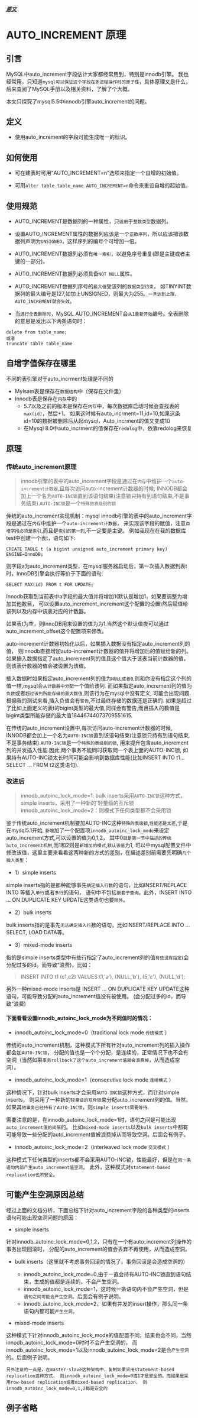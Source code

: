
##### [原文](https://www.jianshu.com/p/cca59b515e20)

# AUTO_INCREMENT 原理

## 引言
MySQL中auto_increment字段估计大家都经常用到，特别是innodb引擎。
我也经常用，只知道`mysql可以保证这个字段在多进程操作时的原子性`，具体原理又是什么，
后来查阅了MySQL手册以及相关资料，了解了个大概。

本文只探究了mysql5.5中innodb引擎auto_increment的问题。

## 定义
- 使用auto_increment的字段可能生成唯一的标识。

## 如何使用
- 可在建表时可用“AUTO_INCREMENT=n”选项来指定一个自增的初始值。

- 可用`alter table table_name AUTO_INCREMENT=n`命令来重设自增的起始值。

## 使用规范

- AUTO_INCREMENT是数据列的一种属性，只`适用`于`整数类型`数据列。

- 设置AUTO_INCREMENT属性的数据列应该是一个`正数序列`，所以应该把该数据列声明为`UNSIGNED`，这样序列的编号个可增加一倍。

- AUTO_INCREMENT数据列必须有`唯一索引`，以避免序号重复(即是主键或者主键的一部分)。

- AUTO_INCREMENT数据列必须具备`NOT NULL`属性。

- AUTO_INCREMENT数据列序号的`最大值`受该列的`数据类型约束`，
如TINYINT数据列的最大编号是127,如加上UNSIGNED，则最大为255。`一旦达到上限，AUTO_INCREMENT就会失效`。

- 当`进行全表删除时`，MySQL AUTO_INCREMENT会`从1重新开始`编号。全表删除的意思是发出以下两条语句时：
```mysql
delete from table_name;
或者
truncate table table_name
```
## 自增字值保存在哪里

不同的表引擎对于auto_incrment处理是不同的

- MyIsam表是保存在`数据结构`中（保存在文件里）
- Innodb表是保存在`内存`中的
  - 5.7以及之前的版本是保存在`内存`中，每次数据库启动时候会查找表的`max(id)`，然后+1。
  如果这时候有auto_incrment=11,id=10,如果这条id=10的数据被删除后从起mysql，Auto_incrment的值又变成10
  - 在Mysql 8.0中auto_incrment的值保存在`redolog`中，依靠redolog来恢复
 
## 原理


### 传统auto_increment原理

> innodb引擎的表中的auto_increment字段是通过在`内存`中维护一个`auto-increment计数器`,且每次访问auto-increment计数器的时候, 
INNODB都会加上一个名为`AUTO-INC锁`直到该语句结束(注意锁只持有到语句结束,不是事务结束).`AUTO-INC锁`是一个`特殊的表级别的锁`

传统的auto_increment实现机制：mysql innodb引擎的表中的auto_increment字段是通过在`内存`中维护一个`auto-increment计数器`，
来实现该字段的赋值，注意`自增字段必须是索引`,而且是`索引的第一列`,不一定要是主键。
例如我现在在我的数据库test中创建一个表t，语句如下:
```mysql
CREATE TABLE t (a bigint unsigned auto_increment primary key) ENGINE=InnoDB;
```
则字段a为auto_increment类型，在mysql服务器启动后，第一次插入数据到表t时，InnoDB引擎会执行等价于下面的语句:
```mysql
SELECT MAX(id) FROM t FOR UPDATE;
```
Innodb获取到当前表中a字段的最大值并将增加1(默认是增加1，如果要调整为增加其他数目，
可以设置auto_increment_increment这个配置的设置)然后赋值给该列以及内存中该表对应的计数器。

如果表t为空，则InnoDB用来设置的值为为1.当然这个默认值夜可以通过 auto_increment_offset这个配置项来修改。

auto-increment计数器初始化以后，如果插入数据没有指定auto_increment列的值，
则Innodb直接增加auto-increment计数器的值并将增加后的值赋给新的列。
如果插入数据指定了auto_increment列的值且这个值大于该表当前计数器的值，则该表计数器的值会被设置为该值。

插入数据时如果指定auto_increment列的值为`NULL或者0`,则和你没有指定这个列的值一样,mysql会`从计数器中分配`一个值给该列.
而如果指定auto_increment列的值为`负数`或者`超过该列所能存储的最大数值`,则该行为在mysql中没有定义,
可能会出现问题.根据我的测试来看,插入负值会有`警告`,不过最终存储的数据还是正确的.
如果是超过了比如上面定义的表t的bigint类型的最大值,同样会有警告,而且插入的数值是bigint类型所能存储的最大值18446744073709551615.

在传统的auto_increment设置中,每次访问auto-increment计数器的时候, 
INNODB都会加上一个名为`AUTO-INC锁`直到该语句结束(注意锁只持有到语句结束,不是事务结束).`AUTO-INC锁`是一个`特殊的表级别的锁`,
用来提升包含auto_increment列的并发插入性能.因此,两个事务不能同时获取同一个表上面的AUTO-INC锁,
如果持有AUTO-INC锁太长时间可能会影响到数据库性能(比如INSERT INTO t1... SELECT ... FROM t2这类语句).

### 改进后

> innodb_autoinc_lock_mode=1: bulk inserts采用`AUTO-INC锁`这种方式，simple inserts，采用了一种新的`轻量级的互斥锁
> innodb_autoinc_lock_mode=2：则模式下任何类型都不会采用锁

鉴于传统auto_increment机制要加AUTO-INC这种`特殊的表级锁`,`性能还是太差`,于是在mysql5.1开始,
`新增`加了一个配置项`innodb_autoinc_lock_mode`来设定auto_increment方式,可以设置的值为0,1,2，
其中0`就是第一节中描述的传统auto_increment机制`,而1和2则是`新增加的模式`,`默认该值`为1,
可以中mysql配置文件中修改该值，这里主要来看看这两种新的方式的差别，在描述差别前需要先明确`几个插入类型`：

- 1）simple inserts

simple inserts指的是那种能够事先`确定插入行数`的语句，比如INSERT/REPLACE INTO 等插入`单行`或者`多行`的语句，
语句中不包括`嵌套子查询`。此外，INSERT INTO ... ON DUPLICATE KEY UPDATE这类语句也要`除外`。

- 2）bulk inserts

bulk inserts指的是事先`无法确定插入行`数的语句，比如INSERT/REPLACE INTO ... SELECT, LOAD DATA等。

- 3）mixed-mode inserts

指的是simple inserts类型中有些行指定了auto_increment列的值`有些没有指定`(会分配过多的id，而导致“浪费)，比如：
> INSERT INTO t1 (c1,c2) VALUES (1,'a'), (NULL,'b'), (5,'c'), (NULL,'d');

另外一种mixed-mode inserts是 INSERT ... ON DUPLICATE KEY UPDATE这种语句，可能导致分配的auto_increment值没有被使用。
(会分配过多的id，而导致“浪费)


#### 下面看看设置innodb_autoinc_lock_mode为不同值时的情况：

- innodb_autoinc_lock_mode=0（traditional lock mode `传统模式` ）

传统的auto_increment机制，这种模式下所有针对auto_increment列的插入操作都会加`AUTO-INC锁`，
分配的值也是一个个分配，是连续的，正常情况下也不会有空洞（当然如果`事务rollback了这个auto_increment值就会浪费掉`，从而造成空洞）。

- innodb_autoinc_lock_mode=1（consecutive lock mode `连续模式` ）

这种情况下，针对bulk inserts才会采用`AUTO-INC锁`这种方式，而针对simple inserts，
则采用了一种新的`轻量级的互斥锁`来分配auto_increment列的值。当然，如果其`他事务已经持有了AUTO-INC锁`，则`simple inserts需要等待`.

需要注意的是，在innodb_autoinc_lock_mode=1时，语句之间是可能出现`auto_increment值的间隔`的。
比如`mixed-mode inserts`以及`bulk inserts`中都有可能导致一些分配的auto_increment值被浪费掉从而导致空洞。后面会有例子。

- innodb_autoinc_lock_mode=2（interleaved lock mode `交叉模式` ）

这种模式下任何类型的inserts都不会采用AUTO-INC锁，性能最好，但是在`同一条语句内部产生auto_increment值空洞`。
此外，这种模式对`statement-based replication也不安全`。


## 可能产生空洞原因总结

经过上面的文档分析，下面总结下针对auto_increment字段的各种类型的inserts语句可能出现空洞问题的原因：

- simple inserts

针对innodb_autoinc_lock_mode=0,1,2，只有在一个有auto_increment列操作的事务出现回滚时，
分配的auto_increment的值会丢弃不再使用，从而造成空洞。

- bulk inserts（这里就不考虑事务回滚的情况了，事务回滚是会造成空洞的）

  - innodb_autoinc_lock_mode=0,由于一直会持有AUTO-INC锁直到语句结束，生成的值都是连续的，不会产生空洞。  
  - innodb_autoinc_lock_mode=1，这时候一条语句内不会产生空洞，但是`语句之间可能会产生空洞`。后面会有例子说明。  
  - innodb_autoinc_lock_mode=2，如果有并发的insert操作，那么同一条语句内都可能`产生空洞`。

- mixed-mode inserts

这种模式下针对innodb_autoinc_lock_mode的值配置不同，结果也会不同，当然innodb_autoinc_lock_mode=0时时不会产生空洞的，
而innodb_autoinc_lock_mode=1以及innodb_autoinc_lock_mode=2是会`产生空洞`的。后面例子说明。

`另外注意的一点是，在master-slave这种架构中，复制如果采用statement-based replication这种方式，
则innodb_autoinc_lock_mode=0或1才是安全的。而如果是采用row-based replication或者mixed-based replication，
则innodb_autoinc_lock_mode=0,1,2都是安全的`



## 例子省略



   